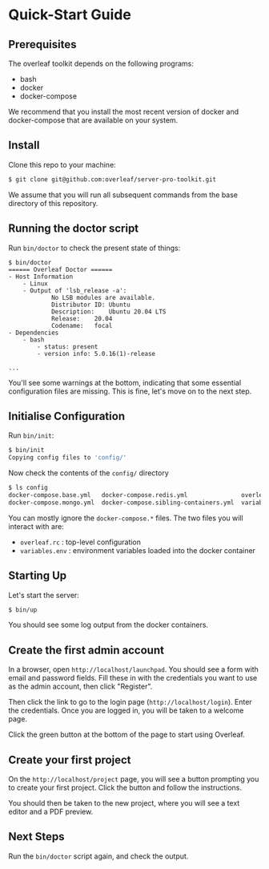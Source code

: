 # Quick-Start Guide

## Prerequisites

The overleaf toolkit depends on the following programs:

- bash
- docker
- docker-compose

We recommend that you install the most recent version of docker and docker-compose that 
are available on your system.


## Install


Clone this repo to your machine:

```sh
$ git clone git@github.com:overleaf/server-pro-toolkit.git
```

We assume that you will run all subsequent commands from the base directory of this
repository.


## Running the doctor script


Run `bin/doctor` to check the present state of things:

```
$ bin/doctor
====== Overleaf Doctor ======
- Host Information
    - Linux
    - Output of 'lsb_release -a':
            No LSB modules are available.
            Distributor ID:	Ubuntu
            Description:	Ubuntu 20.04 LTS
            Release:	20.04
            Codename:	focal
- Dependencies
    - bash
        - status: present
        - version info: 5.0.16(1)-release

...
```

You'll see some warnings at the bottom, indicating that some essential configuration files
are missing. This is fine, let's move on to the next step.



## Initialise Configuration


Run `bin/init`:

```sh
$ bin/init
Copying config files to 'config/'
```

Now check the contents of the `config/` directory

```sh
$ ls config
docker-compose.base.yml   docker-compose.redis.yml               overleaf.rc
docker-compose.mongo.yml  docker-compose.sibling-containers.yml  variables.env
```

You can mostly ignore the `docker-compose.*` files. The two files you will interact with
are:

- `overleaf.rc` : top-level configuration
- `variables.env` : environment variables loaded into the docker container


## Starting Up


Let's start the server:

```sh
$ bin/up
```

You should see some log output from the docker containers.


## Create the first admin account

In a browser, open `http://localhost/launchpad`. You should see a form with email and password fields.
Fill these in with the credentials you want to use as the admin account, then click "Register".

Then click the link to go to the login page (`http://localhost/login`). Enter the credentials.
Once you are logged in, you will be taken to a welcome page.

Click the green button at the bottom of the page to start using Overleaf. 


## Create your first project

On the `http://localhost/project` page, you will see a button prompting you to create your first
project. Click the button and follow the instructions.

You should then be taken to the new project, where you will see a text editor and a PDF preview.


## Next Steps

Run the `bin/doctor` script again, and check the output. 
